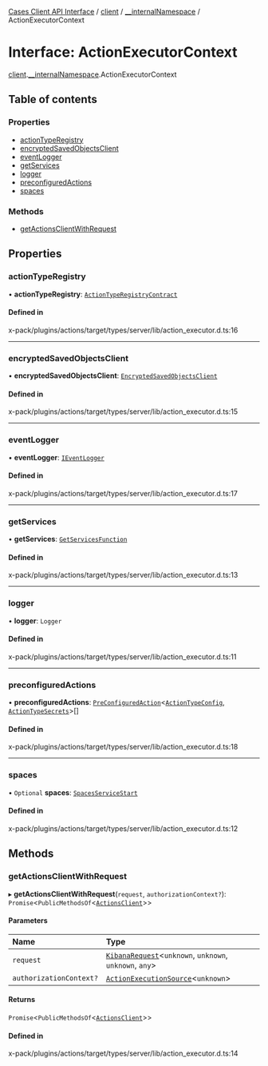[Cases Client API Interface](../README.md) / [client](../modules/client.md) / [\_\_internalNamespace](../modules/client.__internalNamespace.md) / ActionExecutorContext

# Interface: ActionExecutorContext

[client](../modules/client.md).[__internalNamespace](../modules/client.__internalNamespace.md).ActionExecutorContext

## Table of contents

### Properties

- [actionTypeRegistry](client.__internalNamespace.ActionExecutorContext.md#actiontyperegistry)
- [encryptedSavedObjectsClient](client.__internalNamespace.ActionExecutorContext.md#encryptedsavedobjectsclient)
- [eventLogger](client.__internalNamespace.ActionExecutorContext.md#eventlogger)
- [getServices](client.__internalNamespace.ActionExecutorContext.md#getservices)
- [logger](client.__internalNamespace.ActionExecutorContext.md#logger)
- [preconfiguredActions](client.__internalNamespace.ActionExecutorContext.md#preconfiguredactions)
- [spaces](client.__internalNamespace.ActionExecutorContext.md#spaces)

### Methods

- [getActionsClientWithRequest](client.__internalNamespace.ActionExecutorContext.md#getactionsclientwithrequest)

## Properties

### actionTypeRegistry

• **actionTypeRegistry**: [`ActionTypeRegistryContract`](../modules/client.__internalNamespace.md#actiontyperegistrycontract)

#### Defined in

x-pack/plugins/actions/target/types/server/lib/action_executor.d.ts:16

___

### encryptedSavedObjectsClient

• **encryptedSavedObjectsClient**: [`EncryptedSavedObjectsClient`](client.__internalNamespace.EncryptedSavedObjectsClient.md)

#### Defined in

x-pack/plugins/actions/target/types/server/lib/action_executor.d.ts:15

___

### eventLogger

• **eventLogger**: [`IEventLogger`](client.__internalNamespace.IEventLogger.md)

#### Defined in

x-pack/plugins/actions/target/types/server/lib/action_executor.d.ts:17

___

### getServices

• **getServices**: [`GetServicesFunction`](../modules/client.__internalNamespace.md#getservicesfunction)

#### Defined in

x-pack/plugins/actions/target/types/server/lib/action_executor.d.ts:13

___

### logger

• **logger**: `Logger`

#### Defined in

x-pack/plugins/actions/target/types/server/lib/action_executor.d.ts:11

___

### preconfiguredActions

• **preconfiguredActions**: [`PreConfiguredAction`](client.__internalNamespace.PreConfiguredAction.md)<[`ActionTypeConfig`](../modules/client.__internalNamespace.md#actiontypeconfig), [`ActionTypeSecrets`](../modules/client.__internalNamespace.md#actiontypesecrets)\>[]

#### Defined in

x-pack/plugins/actions/target/types/server/lib/action_executor.d.ts:18

___

### spaces

• `Optional` **spaces**: [`SpacesServiceStart`](client.__internalNamespace.SpacesServiceStart.md)

#### Defined in

x-pack/plugins/actions/target/types/server/lib/action_executor.d.ts:12

## Methods

### getActionsClientWithRequest

▸ **getActionsClientWithRequest**(`request`, `authorizationContext?`): `Promise`<`PublicMethodsOf`<[`ActionsClient`](../classes/client.__internalNamespace.ActionsClient.md)\>\>

#### Parameters

| Name | Type |
| :------ | :------ |
| `request` | [`KibanaRequest`](../classes/client.__internalNamespace.KibanaRequest.md)<`unknown`, `unknown`, `unknown`, `any`\> |
| `authorizationContext?` | [`ActionExecutionSource`](client.__internalNamespace.ActionExecutionSource.md)<`unknown`\> |

#### Returns

`Promise`<`PublicMethodsOf`<[`ActionsClient`](../classes/client.__internalNamespace.ActionsClient.md)\>\>

#### Defined in

x-pack/plugins/actions/target/types/server/lib/action_executor.d.ts:14
